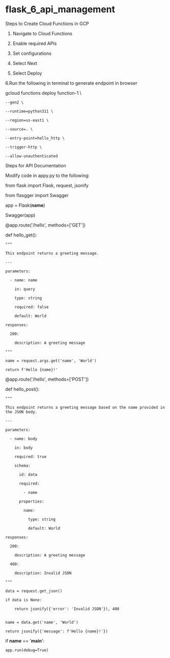 # flask_6_api_management


Steps to Create Cloud Functions in GCP

1. Navigate to Cloud Functions
  
2. Enable required APIs
   
3. Set configurations
   
4. Select Next
   
5. Select Deploy

6.Run the following in terminal to generate endpoint in browser
  
  gcloud functions deploy function-1 \
  
    --gen2 \
    
    --runtime=python311 \
    
    --region=us-east1 \
    
    --source=. \
    
    --entry-point=hello_http \
    
    --trigger-http \
    
    --allow-unauthenticated
  

Steps for API Documentation 

Modify code in appy.py to the following:

from flask import Flask, request, jsonify

from flasgger import Swagger


app = Flask(__name__)

Swagger(app)


@app.route('/hello', methods=['GET'])

def hello_get():

    """
    
    This endpoint returns a greeting message.
    
    ---
    
    parameters:
    
      - name: name
      
        in: query
        
        type: string
        
        required: false
        
        default: World
        
    responses:
    
      200:
      
        description: A greeting message
        
    """
    
    name = request.args.get('name', 'World')
    
    return f'Hello {name}!'
    

@app.route('/hello', methods=['POST'])

def hello_post():

    """
    
    This endpoint returns a greeting message based on the name provided in the JSON body.
    
    ---
    
    parameters:
    
      - name: body
      
        in: body
        
        required: true
        
        schema:
        
          id: data
          
          required:
          
            - name
            
          properties:
          
            name:
            
              type: string
              
              default: World
              
    responses:
    
      200:
      
        description: A greeting message
        
      400:
      
        description: Invalid JSON
        
    """
    
    data = request.get_json()
    
    if data is None:
    
        return jsonify({'error': 'Invalid JSON'}), 400
        
    
    name = data.get('name', 'World')
    
    return jsonify({'message': f'Hello {name}!'})

if __name__ == '__main__':

    app.run(debug=True)
